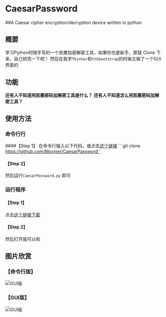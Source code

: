 # CaesarPassword
##A Caesar cipher encryption/decryption device written in python
## 概要
学习Python时随手写的一个凯撒加密解密工具，如果你也是新手，那就 Clone 下来，自己研究一下吧！
然后在我学```Tkinter```和```ttkbootstrap```的时候又做了一个GUI界面的

## 功能

__还有人不知道用凯撒密码加解密工具是什么？__
__还有人不知道怎么用凯撒密码加解密工具？__

## 使用方法

### 命令行行
####【Step 1】
在命令行输入以下代码，或点击[这个链接](https://codeload.github.com/Moxiner/CaesarPassword/zip/refs/heads/main) 
```git clone https://github.com/Moxiner/CaesarPassword``

#### 【Step 2】
然后运行```CaesarPassword.py``` 即可

### 运行程序

#### 【Step 1】
点击[这个链接下载](https://github.com/Moxiner/CaesarPassword/releases/download/v1.1/CaesarPassword.exe)

#### 【Step 2】
然后打开就可以啦

## 图片欣赏
### 【命令行版】
![GUI版](https://github.com/Moxiner/CaesarPassword/blob/main/doc/CMD%E7%89%88.png?raw=true)


### 【GUI版】
![GUI版](https://github.com/Moxiner/CaesarPassword/blob/main/doc/GUI%E7%89%88.png?raw=true)
